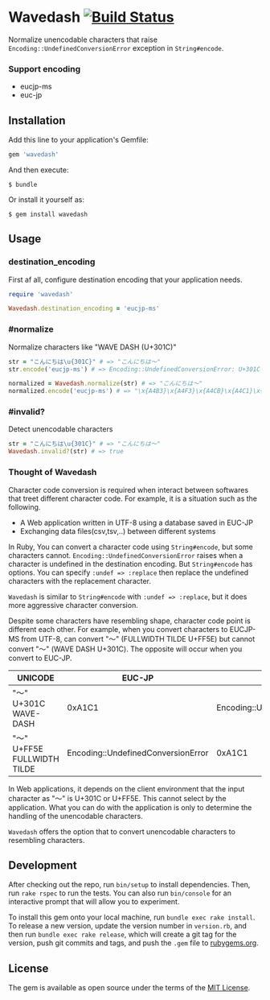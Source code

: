 # Wavedash [![Build Status](https://travis-ci.org/takatoshiono/wavedash.svg?branch=master)](https://travis-ci.org/takatoshiono/wavedash)

Normalize unencodable characters that raise `Encoding::UndefinedConversionError` exception in `String#encode`.

### Support encoding

* eucjp-ms
* euc-jp

## Installation

Add this line to your application's Gemfile:

```ruby
gem 'wavedash'
```

And then execute:

    $ bundle

Or install it yourself as:

    $ gem install wavedash

## Usage

### destination_encoding

First af all, configure destination encoding that your application needs.

```ruby
require 'wavedash'

Wavedash.destination_encoding = 'eucjp-ms'
```

### #normalize

Normalize characters like "WAVE DASH (U+301C)"

```ruby
str = "こんにちは\u{301C}" # => "こんにちは〜"
str.encode('eucjp-ms') # => Encoding::UndefinedConversionError: U+301C from UTF-8 to eucJP-ms

normalized = Wavedash.normalize(str) # => "こんにちは～"
normalized.encode('eucjp-ms') # => "\x{A4B3}\x{A4F3}\x{A4CB}\x{A4C1}\x{A4CF}\x{A1C1}" ("こんにちは～")
```

### #invalid?

Detect unencodable characters

```ruby
str = "こんにちは\u{301C}" # => "こんにちは〜"
Wavedash.invalid?(str) # => true
```

### Thought of Wavedash

Character code conversion is required when interact between softwares that treet different character code. For example, it is a situation such as the following.

* A Web application written in UTF-8 using a database saved in EUC-JP
* Exchanging data files(csv,tsv,..) between different systems

In Ruby, You can convert a character code using `String#encode`, but some characters cannot. `Encoding::UndefinedConversionError` raises when a character is undefined in the destination encoding. But `String#encode` has options. You can specify `:undef => :replace` then replace the undefined characters with the replacement character.

`Wavedash` is similar to `String#encode` with `:undef => :replace`, but it does more aggressive character conversion.

Despite some characters have resembling shape, character code point is different each other. For example, when you convert characters to EUCJP-MS from UTF-8, can convert "～" (FULLWIDTH TILDE U+FF5E) but cannot convert "〜" (WAVE DASH U+301C). The opposite will occur when you convert to EUC-JP.

UNICODE | EUC-JP | EUCJP-MS |
--------|--------|---------
"〜" U+301C WAVE-DASH | 0xA1C1 | Encoding::UndefinedConversionError
"～" U+FF5E FULLWIDTH TILDE | Encoding::UndefinedConversionError | 0xA1C1

In Web applications, it depends on the client environment that the input character as "〜" is U+301C or U+FF5E. This cannot select by the application. What you can do with the application is only to determine the handling of the unencodable characters.

`Wavedash` offers the option that to convert unencodable characters to resembling characters.

## Development

After checking out the repo, run `bin/setup` to install dependencies. Then, run `rake rspec` to run the tests. You can also run `bin/console` for an interactive prompt that will allow you to experiment.

To install this gem onto your local machine, run `bundle exec rake install`. To release a new version, update the version number in `version.rb`, and then run `bundle exec rake release`, which will create a git tag for the version, push git commits and tags, and push the `.gem` file to [rubygems.org](https://rubygems.org).

## License

The gem is available as open source under the terms of the [MIT License](http://opensource.org/licenses/MIT).


